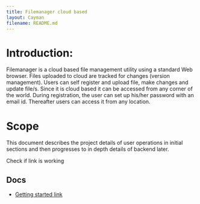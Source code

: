 ```yaml
---
title: Filemanager cloud based
layout: Cayman
filename: README.md
---
```


# Introduction:
Filemanager is a cloud based file management utility using a standard Web browser. Files uploaded to cloud are tracked for changes (version management). Users can self register and upload file, make changes and update file/s. Since it is cloud based it can be accessed from any corner of the world.
During registration, the user can set up his/her password with an email id. Thereafter users can access it from any location.

# Scope
This document describes the project details of user operations in initial sections  and then progresses to in depth details of backend later. 

Check if link is working
## Docs
* [Getting started link](Getting-started.md)

